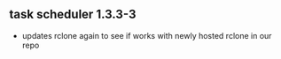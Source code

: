 ## task scheduler 1.3.3-3

* updates rclone again to see if works with newly hosted rclone in our repo